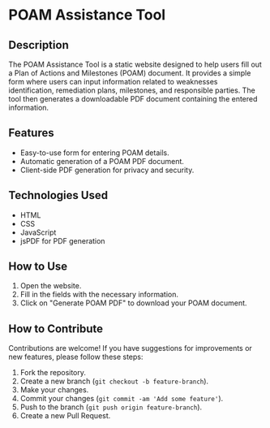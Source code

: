# POAM Assistance Tool

## Description
The POAM Assistance Tool is a static website designed to help users fill out a Plan of Actions and Milestones (POAM) document. It provides a simple form where users can input information related to weaknesses identification, remediation plans, milestones, and responsible parties. The tool then generates a downloadable PDF document containing the entered information.

## Features
- Easy-to-use form for entering POAM details.
- Automatic generation of a POAM PDF document.
- Client-side PDF generation for privacy and security.

## Technologies Used
- HTML
- CSS
- JavaScript
- jsPDF for PDF generation

## How to Use
1. Open the website.
2. Fill in the fields with the necessary information.
3. Click on "Generate POAM PDF" to download your POAM document.

## How to Contribute
Contributions are welcome! If you have suggestions for improvements or new features, please follow these steps:
1. Fork the repository.
2. Create a new branch (`git checkout -b feature-branch`).
3. Make your changes.
4. Commit your changes (`git commit -am 'Add some feature'`).
5. Push to the branch (`git push origin feature-branch`).
6. Create a new Pull Request.

